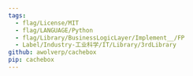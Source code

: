 ```yaml
---
tags:
  - flag/License/MIT
  - flag/LANGUAGE/Python
  - flag/Library/BusinessLogicLayer/Implement__/FP
  - Label/Industry-工业科学/IT/Library/3rdLibrary
github: awolverp/cachebox
pip: cachebox
---
```

